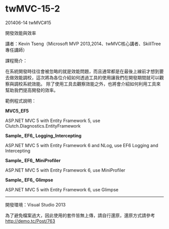 twMVC-15-2
==========

201406-14 twMVC#15

開發效能與效率

講者：Kevin Tseng（Microsoft MVP 2013,2014、twMVC核心講者、SkillTree 專任講師）

課程簡介：

在系統開發時往往會被忽略的就是效能問題，而且通常都是在最後上線前才想到要去做效能調校，這次將為各位介紹如何透過工具的使用讓我們在開發期間就可以觀察與調校系統效能。
除了使用工具去觀察效能之外，也將會介紹如何利用工具來幫助我們提高開發的效率。

範例程式說明：

**MVC5_EF5**

ASP.NET MVC 5 with Entity Framework 5, use Clutch.Diagnostics.EntityFramework

**Sample_ EF6_ Logging_Intercepting**

ASP.NET MVC 5 with Entity Framework 6 and NLog, use EF6 Logging and Intercepting

**Sample_ EF6_ MiniProfiler**

ASP.NET MVC 5 with Entity Framework 6, use MiniProfiler

**Sample_ EF6_ Glimpse**

ASP.NET MVC 5 with Entity Framework 6, use Glimpse

----------

開發環境：Visual Studio 2013

為了避免檔案過大，因此使用的套件皆無上傳，請自行還原，還原方式請參考 http://demo.tc/Post/763

